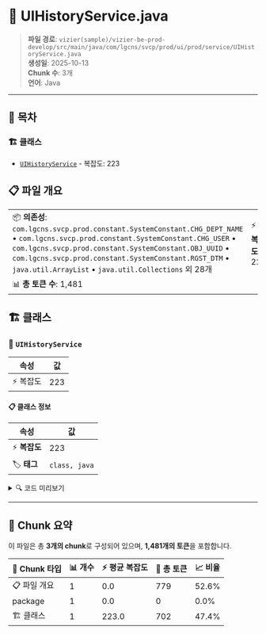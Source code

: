 # 📄 UIHistoryService.java

> **파일 경로**: `vizier(sample)/vizier-be-prod-develop/src/main/java/com/lgcns/svcp/prod/ui/prod/service/UIHistoryService.java`  
> **생성일**: 2025-10-13  
> **Chunk 수**: 3개  
> **언어**: Java
---

## 📑 목차

### 🏗️ 클래스
- [`UIHistoryService`](#class-uihistoryservice) - 복잡도: 223

## 📋 파일 개요

| | |
|--|--|
| 📦 **의존성**: `com.lgcns.svcp.prod.constant.SystemConstant.CHG_DEPT_NAME` • `com.lgcns.svcp.prod.constant.SystemConstant.CHG_USER` • `com.lgcns.svcp.prod.constant.SystemConstant.OBJ_UUID` • `com.lgcns.svcp.prod.constant.SystemConstant.RGST_DTM` • `java.util.ArrayList` • `java.util.Collections` 외 28개 | ⚡ **총 복잡도**: 223 |
| 📊 **총 토큰 수**: 1,481 |  |



## 🏗️ 클래스

### <a id="class-uihistoryservice"></a>🎯 `UIHistoryService`

| 속성 | 값 |
|------|----|
| ⚡ 복잡도 | 223 |



#### 📋 클래스 정보

| 속성 | 값 |
|------|----|
| ⚡ **복잡도** | 223 || 📍 **라인 범위** | 45-45 |
| 🏷️ **태그** | `class, java` |

<details>
<summary>🔍 코드 미리보기</summary>

```java
public class UIHistoryService {

    private final CommonDao commonDao;

    public HistoryDetailResDto retrieveHistoryDetail(String objUuid) {
        // Get item info
        ItemCodeInfo itemCodeInfo = commonDao.select("Ui-item.retrieveItemCodeInfoByUuid", objUuid);

        // Get history info
        EventDateDto created = commonDao.select("Ui-history.retrieveCreatedDate", itemCodeInfo);
        EventDateDto ended = commonDao.select("Ui-history.retrieveEndedDate", itemCodeInfo);

        List<AttributeChangeDto> addtionalChanged = commonDao.selectList("Ui-history.retrieveAddtionalChanged",
                itemCodeInfo);
        List<AttributeChangeDto> generalChanged = commonDao.selectList("Ui-history.retrieveGeneralChanged",
                itemCodeInfo);
        generalChanged.forEa...
```

**Chunk 정보**
- 🆔 **ID**: `45d8ed7be061`
- 📍 **라인**: 45-45
- 📊 **토큰**: 702
- 🏷️ **태그**: `class, java`

</details>

---





## 🧩 Chunk 요약

이 파일은 총 **3개의 chunk**로 구성되어 있으며, **1,481개의 토큰**을 포함합니다.

| 🧩 Chunk 타입 | 📊 개수 | ⚡ 평균 복잡도 | 📝 총 토큰 | 📈 비율 |
|---------------|--------|-------------|----------|--------|
| 📋 파일 개요 | 1 | 0.0 | 779 | 52.6% |
| package | 1 | 0.0 | 0 | 0.0% |
| 🏗️ 클래스 | 1 | 223.0 | 702 | 47.4% |

